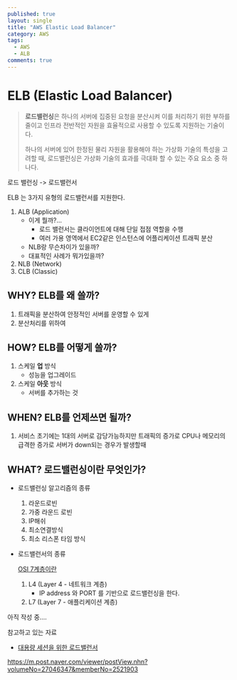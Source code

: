 ```yaml
---
published: true
layout: single
title: "AWS Elastic Load Balancer"
category: AWS
tags:
  - AWS
  - ALB
comments: true
---
```


ELB (Elastic Load Balancer)
=============

> **로드밸런싱**은 하나의 서버에 집중된 요청을 분산시켜 이를 처리하기 위한 부하를 줄이고 인프라 전반적인 자원을 효율적으로 사용할 수 있도록 지원하는 기술이다.
>
> 하나의 서버에 있어 한정된 물리 자원을 활용해야 하는 가상화 기술의 특성을 고려할 때, 로드밸런싱은 가상화 기술의 효과를 극대화 할 수 있는 주요 요소 중 하나다.

로드 밸런싱 -> 로드밸런서

ELB 는 3가지 유형의 로드밸런서를 지원한다.

1. ALB (Application)
   - 이게 뭘까?... 
     - 로드 밸런서는 클라이언트에 대해 단일 접점 역할을 수행
     -  여러 가용 영역에서 EC2같은 인스턴스에 어플리케이션 트래픽 분산
   - NLB랑 무슨차이가 있을까?
   - 대표적인 사례가 뭐가있을까?
2. NLB (Network)
3. CLB (Classic)



## WHY? ELB를 왜 쓸까?

1. 트래픽을 분산하여 안정적인 서버를 운영할 수 있게
2. 분산처리를 위하여



## HOW? ELB를 어떻게 쓸까?

1. 스케일 **업** 방식
   - 성능을 업그레이드
2. 스케일 **아웃** 방식
   - 서버를 추가하는 것



## WHEN? ELB를 언제쓰면 될까?

1. 서비스 초기에는 1대의 서버로 감당가능하지만 트래픽의 증가로 CPU나 메모리의 급격한 증가로 서버가 down되는 경우가 발생할때



## WHAT? 로드밸런싱이란 무엇인가?

- 로드밸런싱 알고리즘의 종류
  1. 라운드로빈
  2. 가중 라운드 로빈
  3. IP해쉬
  4. 최소연결방식
  5. 최소 리스폰 타임 방식



- 로드밸런서의 종류

  [OSI 7계층이란](https://ko.wikipedia.org/wiki/OSI_%EB%AA%A8%ED%98%95)

  1. L4 (Layer 4 - 네트워크 계층)
     - IP address 와 PORT 를 기반으로 로드밸런싱을 한다. 
  2. L7 (Layer 7 - 애플리케이션 계층)



아직 작성 중....

참고하고 있는 자료

- [대용량 세션을 위한 로드밸런서](https://d2.naver.com/helloworld/605418)

https://m.post.naver.com/viewer/postView.nhn?volumeNo=27046347&memberNo=2521903